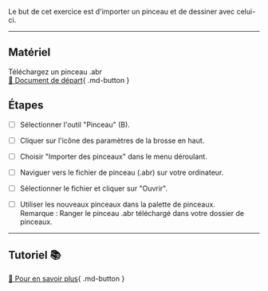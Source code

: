 <style>.md-footer{display:none;}</style>
<style>.md-Headher{display:none;}</style>

Le but de cet exercice est d'importer un pinceau et de dessiner avec celui-ci. 
***  

## Matériel
Téléchargez un pinceau .abr    
[📁 Document de départ](https://cmontmorency365-my.sharepoint.com/:f:/g/personal/flpilote_cmontmorency_qc_ca/EjTovTEwij5BtymW2Q1Gk9YBZGKkOx5sT8k0pYhJrxNNOg?e=0CzEnQ){ .md-button }   <br>



## Étapes
- [ ] Sélectionner l'outil "Pinceau" (B).
- [ ] Cliquer sur l'icône des paramètres de la brosse en haut.
- [ ] Choisir "Importer des pinceaux" dans le menu déroulant.
- [ ] Naviguer vers le fichier de pinceau (.abr) sur votre ordinateur.
- [ ] Sélectionner le fichier et cliquer sur "Ouvrir".
- [ ] Utiliser les nouveaux pinceaux dans la palette de pinceaux.    <br> 
Remarque : Ranger le pinceau .abr téléchargé dans votre dossier de pinceaux. 



***  
## Tutoriel 📚
[📖 Pour en savoir plus](https://cmontmorency365-my.sharepoint.com/:f:/g/personal/flpilote_cmontmorency_qc_ca/EjTovTEwij5BtymW2Q1Gk9YBZGKkOx5sT8k0pYhJrxNNOg?e=eIDdKn){ .md-button }   <br>



